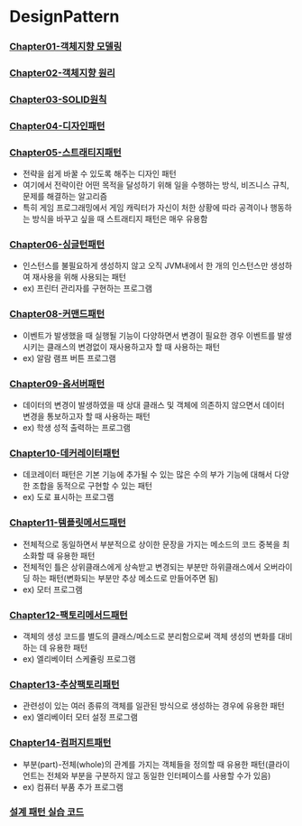 # DesignPattern

### [Chapter01-객체지향 모델링](https://github.com/jeonyoungho/TIL/tree/master/Java/DesignPattern/Chapter1-%EA%B0%9D%EC%B2%B4%EC%A7%80%ED%96%A5%20%EB%AA%A8%EB%8D%B8%EB%A7%81)

### [Chapter02-객체지향 원리](https://github.com/jeonyoungho/TIL/tree/master/Java/DesignPattern/Chapter02-%EA%B0%9D%EC%B2%B4%EC%A7%80%ED%96%A5%20%EC%9B%90%EB%A6%AC)

### [Chapter03-SOLID원칙](https://github.com/jeonyoungho/TIL/tree/master/Java/DesignPattern/Chapter03-SOLID%20%EC%9B%90%EC%B9%99)

### [Chapter04-디자인패턴](https://github.com/jeonyoungho/TIL/tree/master/Java/DesignPattern/Chapter04-%EB%94%94%EC%9E%90%EC%9D%B8%ED%8C%A8%ED%84%B4)

### [Chapter05-스트래티지패턴](https://github.com/jeonyoungho/TIL/tree/master/Java/DesignPattern/Chapter05-%EC%8A%A4%ED%8A%B8%EB%9E%98%ED%8B%B0%EC%A7%80%ED%8C%A8%ED%84%B4)
- 전략을 쉽게 바꿀 수 있도록 해주는 디자인 패턴
- 여기에서 전략이란 어떤 목적을 달성하기 위해 일을 수행하는 방식, 비즈니스 규칙, 문제를 해결하는 알고리즘
- 특히 게임 프로그래밍에서 게임 캐릭터가 자신이 처한 상황에 따라 공격이나 행동하는 방식을 바꾸고 싶을 때 스트래티지 패턴은 매우 유용함

### [Chapter06-싱글턴패턴](https://github.com/jeonyoungho/TIL/tree/master/Java/DesignPattern/Chapter06-%EC%8B%B1%EA%B8%80%ED%84%B4%ED%8C%A8%ED%84%B4)
- 인스턴스를 불필요하게 생성하지 않고 오직 JVM내에서 한 개의 인스턴스만 생성하여 재사용을 위해 사용되는 패턴
- ex) 프린터 관리자를 구현하는 프로그램

### [Chapter08-커맨드패턴](https://github.com/jeonyoungho/TIL/tree/master/Java/DesignPattern/Chapter08-%EC%BB%A4%EB%A7%A8%EB%93%9C%ED%8C%A8%ED%84%B4)
- 이벤트가 발생했을 때 실행될 기능이 다양하면서 변경이 필요한 경우 이벤트를 발생시키는 클래스의 변경없이 재사용하고자 할 때 사용하는 패턴
- ex) 알람 램프 버튼 프로그램

### [Chapter09-옵서버패턴](https://github.com/jeonyoungho/TIL/tree/master/Java/DesignPattern/Chapter09-%EC%98%B5%EC%84%9C%EB%B2%84%ED%8C%A8%ED%84%B4)
- 데이터의 변경이 발생하였을 때 상대 클래스 및 객체에 의존하지 않으면서 데이터 변경을 통보하고자 할 때 사용하는 패턴
- ex) 학생 성적 출력하는 프로그램

### [Chapter10-데커레이터패턴](https://github.com/jeonyoungho/TIL/tree/master/Java/DesignPattern/Chapter10-%EB%8D%B0%EC%BB%A4%EB%A0%88%EC%9D%B4%ED%84%B0%ED%8C%A8%ED%84%B4)
- 데코레이터 패턴은 기본 기능에 추가될 수 있는 많은 수의 부가 기능에 대해서 다양한 조합을 동적으로 구현할 수 있는 패턴
- ex) 도로 표시하는 프로그램

### [Chapter11-템플릿메서드패턴](https://github.com/jeonyoungho/TIL/tree/master/Java/DesignPattern/Chapter11-%ED%85%9C%ED%94%8C%EB%A6%BF%EB%A9%94%EC%84%9C%EB%93%9C%ED%8C%A8%ED%84%B4)
- 전체적으로 동일하면서 부분적으로 상이한 문장을 가지는 메소드의 코드 중복을 최소화할 때 유용한 패턴
- 전체적인 틀은 상위클래스에게 상속받고 변경되는 부분만 하위클래스에서 오버라이딩 하는 패턴(변화되는 부분만 추상 메소드로 만들어주면 됨)
- ex) 모터 프로그램

### [Chapter12-팩토리메서드패턴](https://github.com/jeonyoungho/TIL/tree/master/Java/DesignPattern/Chapter12-%ED%8C%A9%ED%86%A0%EB%A6%AC%EB%A9%94%EC%84%9C%EB%93%9C%ED%8C%A8%ED%84%B4)
- 객체의 생성 코드를 별도의 클래스/메소드로 분리함으로써 객체 생성의 변화를 대비하는 데 유용한 패턴
- ex) 엘리베이터 스케쥴링 프로그램

### [Chapter13-추상팩토리패턴](https://github.com/jeonyoungho/TIL/tree/master/Java/DesignPattern/Chapter13-%EC%B6%94%EC%83%81%ED%8C%A9%ED%86%A0%EB%A6%AC%ED%8C%A8%ED%84%B4)
- 관련성이 있는 여러 종류의 객체를 일관된 방식으로 생성하는 경우에 유용한 패턴
- ex) 엘리베이터 모터 설정 프로그램

### [Chapter14-컴퍼지트패턴](https://github.com/jeonyoungho/TIL/tree/master/Java/DesignPattern/Chapter14-%EC%BB%B4%ED%8D%BC%EC%A7%80%ED%8A%B8%ED%8C%A8%ED%84%B4)
- 부분(part)-전체(whole)의 관계를 가지는 객체들을 정의할 때 유용한 패턴(클라이언트는 전체와 부분을 구분하지 않고 동일한 인터페이스를 사용할 수가 있음)
- ex) 컴퓨터 부품 추가 프로그램

### [설계 패턴 실습 코드](https://github.com/jeonyoungho/TIL/tree/master/Java/DesignPattern/Lecture)

